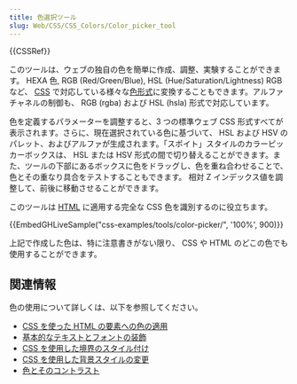 ```yaml
---
title: 色選択ツール
slug: Web/CSS/CSS_Colors/Color_picker_tool
---
```


{{CSSRef}}

このツールは、ウェブの独自の色を簡単に作成、調整、実験することができます。 HEXA 色, RGB (Red/Green/Blue), HSL (Hue/Saturation/Lightness) RGB など、 [CSS](/ja/docs/Web/CSS) で対応している様々な[色形式](/ja/docs/Web/CSS/color_value)に変換することもできます。アルファチャネルの制御も、 RGB (rgba) および HSL (hsla) 形式で対応しています。

色を定義するパラメーターを調整すると、3 つの標準ウェブ CSS 形式すべてが表示されます。さらに、現在選択されている色に基づいて、 HSL および HSV のパレット、およびアルファが生成されます。「スポイト」スタイルのカラーピッカーボックスは、 HSL または HSV 形式の間で切り替えることができます。また、ツールの下部にあるボックスに色をドラッグし、色を重ね合わせることで、色とその重なり具合をテストすることもできます。 相対 Z インデックス値を調整して、前後に移動させることができます。

このツールは [HTML](/ja/docs/Web/HTML) に適用する完全な CSS 色を識別するのに役立ちます。

{{EmbedGHLiveSample("css-examples/tools/color-picker/", '100%', 900)}}

上記で作成した色は、特に注意書きがない限り、 CSS や HTML のどこの色でも使用することができます。

## 関連情報

色の使用について詳しくは、以下を参照してください。

- [CSS を使った HTML の要素への色の適用](/ja/docs/Web/HTML/Applying_color)
- [基本的なテキストとフォントの装飾](/ja/docs/Learn/CSS/Styling_text/Fundamentals)
- [CSS を使用した境界のスタイル付け](/ja/docs/Learn/CSS/Building_blocks/Backgrounds_and_borders)
- [CSS を使用した背景スタイルの変更](/ja/docs/Learn/CSS/Building_blocks/Backgrounds_and_borders)
- [色とそのコントラスト](/ja/docs/Learn/Accessibility/CSS_and_JavaScript#color_and_color_contrast)
